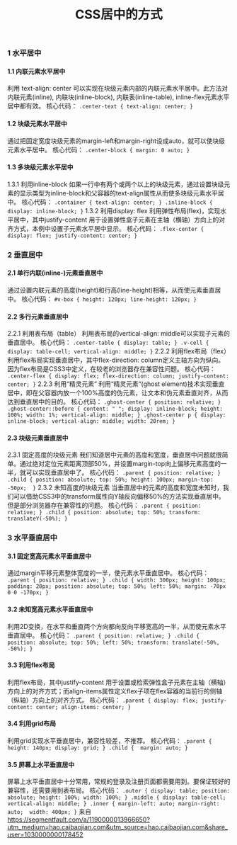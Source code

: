 ﻿---
published: true
layout: post
title: CSS居中的方式
---

### 1 水平居中
#### 1.1 内联元素水平居中
利用 text-align: center 可以实现在块级元素内部的内联元素水平居中。此方法对内联元素(inline), 内联块(inline-block), 内联表(inline-table), inline-flex元素水平居中都有效。
核心代码：
``
.center-text {
    text-align: center;
 }
``
#### 1.2 块级元素水平居中
通过把固定宽度块级元素的margin-left和margin-right设成auto，就可以使块级元素水平居中。
核心代码：
``
.center-block {
  margin: 0 auto;
}
``
#### 1.3 多块级元素水平居中
1.3.1 利用inline-block 
如果一行中有两个或两个以上的块级元素，通过设置块级元素的显示类型为inline-block和父容器的text-align属性从而使多块级元素水平居中。
核心代码：
``
.container {
    text-align: center;
}
.inline-block {
    display: inline-block;
}
``
1.3.2 利用display: flex 
利用弹性布局(flex)，实现水平居中，其中justify-content 用于设置弹性盒子元素在主轴（横轴）方向上的对齐方式，本例中设置子元素水平居中显示。
核心代码：
``
.flex-center {
    display: flex;
    justify-content: center;
}
``
### 2 垂直居中
#### 2.1 单行内联(inline-)元素垂直居中
通过设置内联元素的高度(height)和行高(line-height)相等，从而使元素垂直居中。
核心代码：
``
#v-box {
    height: 120px;
    line-height: 120px;
}
``
#### 2.2 多行元素垂直居中
2.2.1 利用表布局（table）
利用表布局的vertical-align: middle可以实现子元素的垂直居中。
核心代码：
``
.center-table {
    display: table;
}
.v-cell {
    display: table-cell;
    vertical-align: middle;
}
``
2.2.2 利用flex布局（flex）
利用flex布局实现垂直居中，其中flex-direction: column定义主轴方向为纵向。因为flex布局是CSS3中定义，在较老的浏览器存在兼容性问题。
核心代码：
``
.center-flex {
    display: flex;
    flex-direction: column;
    justify-content: center;
}
``
2.2.3 利用“精灵元素”
利用“精灵元素”(ghost element)技术实现垂直居中，即在父容器内放一个100%高度的伪元素，让文本和伪元素垂直对齐，从而达到垂直居中的目的。
核心代码：
``
.ghost-center {
    position: relative;
}
.ghost-center::before {
    content: " ";
    display: inline-block;
    height: 100%;
    width: 1%;
    vertical-align: middle;
}
.ghost-center p {
    display: inline-block;
    vertical-align: middle;
    width: 20rem;
}
``
#### 2.3 块级元素垂直居中
2.3.1 固定高度的块级元素
我们知道居中元素的高度和宽度，垂直居中问题就很简单。通过绝对定位元素距离顶部50%，并设置margin-top向上偏移元素高度的一半，就可以实现垂直居中了。
核心代码：
``
.parent {
  position: relative;
}
.child {
  position: absolute;
  top: 50%;
  height: 100px;
  margin-top: -50px; 
}
``
2.3.2 未知高度的块级元素
当垂直居中的元素的高度和宽度未知时，我们可以借助CSS3中的transform属性向Y轴反向偏移50%的方法实现垂直居中。但是部分浏览器存在兼容性的问题。
核心代码：
``
.parent {
    position: relative;
}
.child {
    position: absolute;
    top: 50%;
    transform: translateY(-50%);
}
``
### 3 水平垂直居中
#### 3.1 固定宽高元素水平垂直居中
通过margin平移元素整体宽度的一半，使元素水平垂直居中。
核心代码：
``
.parent {
    position: relative;
}
.child {
    width: 300px;
    height: 100px;
    padding: 20px;
    position: absolute;
    top: 50%;
    left: 50%;
    margin: -70px 0 0 -170px;
}
``
#### 3.2 未知宽高元素水平垂直居中
利用2D变换，在水平和垂直两个方向都向反向平移宽高的一半，从而使元素水平垂直居中。
核心代码：
``
.parent {
    position: relative;
}
.child {
    position: absolute;
    top: 50%;
    left: 50%;
    transform: translate(-50%, -50%);
}
``
#### 3.3 利用flex布局
利用flex布局，其中justify-content 用于设置或检索弹性盒子元素在主轴（横轴）方向上的对齐方式；而align-items属性定义flex子项在flex容器的当前行的侧轴（纵轴）方向上的对齐方式。
核心代码：
``
.parent {
    display: flex;
    justify-content: center;
    align-items: center;
}
``
#### 3.4 利用grid布局
利用grid实现水平垂直居中，兼容性较差，不推荐。
核心代码：
``
.parent {
  height: 140px;
  display: grid;
}
.child { 
  margin: auto;
}
``
#### 3.5 屏幕上水平垂直居中
屏幕上水平垂直居中十分常用，常规的登录及注册页面都需要用到。要保证较好的兼容性，还需要用到表布局。
核心代码：
``
.outer {
    display: table;
    position: absolute;
    height: 100%;
    width: 100%;
}
.middle {
    display: table-cell;
    vertical-align: middle;
}
.inner {
    margin-left: auto;
    margin-right: auto; 
    width: 400px;
}
``
来自 <https://segmentfault.com/a/1190000013966650?utm_medium=hao.caibaojian.com&utm_source=hao.caibaojian.com&share_user=1030000000178452>
